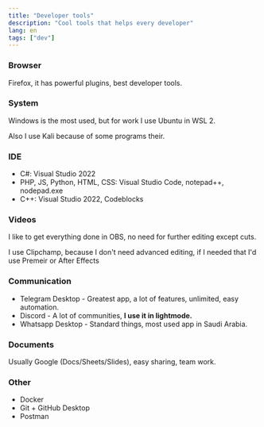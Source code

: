 ```yaml
---
title: "Developer tools"
description: "Cool tools that helps every developer"
lang: en
tags: ["dev"]
---
```

### Browser
Firefox, it has powerful plugins, best developer tools.

### System
Windows is the most used, but for work I use Ubuntu in WSL 2.

Also I use Kali because of some programs their.

### IDE
- C#: Visual Studio 2022
- PHP, JS, Python, HTML, CSS: Visual Studio Code, notepad++, nodepad.exe
- C++: Visual Studio 2022, Codeblocks

### Videos
I like to get everything done in OBS, no need for further editing except cuts.

I use Clipchamp, because I don't need advanced editing, if I needed that I'd use Premeir or After Effects

### Communication
- Telegram Desktop - Greatest app, a lot of features, unlimited, easy automation.
- Discord - A lot of communities, **I use it in lightmode.**
- Whatsapp Desktop - Standard things, most used app in Saudi Arabia.

### Documents
Usually Google (Docs/Sheets/Slides), easy sharing, team work.

### Other
- Docker
- Git + GitHub Desktop
- Postman
